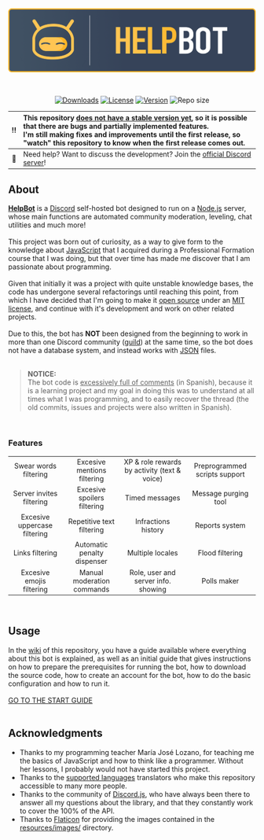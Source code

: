 <div align="center">
  <br />
  <p>
    <a href="https://github.com/EasyXploit/HelpBot"><img src="https://github.com/EasyXploit/HelpBot/blob/master/assets/branding/banner.png?raw=true" width="546" alt="banner" /></a>
  </p>
  <br />
  <p>
    <a href="https://github.com/EasyXploit/HelpBot/releases"><img src="https://img.shields.io/github/downloads/EasyXploit/HelpBot/total?color=%23FFC857&label=Downloads" alt="Downloads" /></a>
    <a href="https://github.com/EasyXploit/HelpBot/#license"><img src="https://img.shields.io/badge/License-MIT-FFC857" alt="License" /></a>
    <a href="https://github.com/EasyXploit/HelpBot/blob/master/package.json"><img src="https://img.shields.io/github/package-json/v/EasyXploit/HelpBot?color=FFC857&label=Version" alt="Version" /></a>
    <img alt="Repo size" src="https://img.shields.io/github/repo-size/EasyXploit/HelpBot?color=FFC857&llabel=Repo%20size">
</a>
  </p>
</div>

| :bangbang: | This repository <ins>does not have a stable version yet</ins>, so it is possible that there are bugs and partially implemented features.<br />I'm still making fixes and improvements until the first release, so "watch" this repository to know when the first release comes out. |
| :--------: | :---------------------------------------------------------------------------------------------------------------------------------------------------------------------- |
| 🛟 | Need help? Want to discuss the development? Join the [official Discord server](https://discord.gg/g2PNKhT8Zr)! |

## About
[**HelpBot**](https://github.com/EasyXploit/HelpBot) is a [Discord](https://discord.com/) self-hosted bot designed to run on a [Node.js](https://nodejs.org) server, whose main functions are automated community moderation, leveling, chat utilities and much more!<br /><br />
This project was born out of curiosity, as a way to give form to the knowledge about [JavaScript](https://developer.mozilla.org/en-US/docs/Web/JavaScript) that I acquired during a Professional Formation course that I was doing, but that over time has made me discover that I am passionate about programming.<br /><br />
Given that initially it was a project with quite unstable knowledge bases, the code has undergone several refactorings until reaching this point, from which I have decided that I'm going to make it [open source](https://opensource.com/) under an [MIT license](https://en.wikipedia.org/wiki/MIT_License), and continue with it's development and work on other related projects.<br /><br />
Due to this, the bot has **NOT** been designed from the beginning to work in more than one Discord community ([guild](https://discord.com/developers/docs/resources/guild)) at the same time, so the bot does not have a database system, and instead works with [JSON](https://developer.mozilla.org/en-US/docs/Web/JavaScript/Reference/Global_Objects/JSON) files.<br /><br />


> **NOTICE:**<br />
The bot code is <ins>excessively full of comments</ins> (in Spanish), because it is a learning project and my goal in doing this was to understand at all times what I was programming, and to easily recover the thread (the old commits, issues and projects were also written in Spanish).
<br />

### Features
|                              |                             |                                              |                               |
|:---:|:---:|:---:|:---:|
| Swear words filtering        | Excesive mentions filtering | XP & role rewards by activity (text & voice) | Preprogrammed scripts support |
| Server invites filtering     | Excesive spoilers filtering | Timed messages                               | Message purging tool          |
| Excesive uppercase filtering | Repetitive text filtering   | Infractions history                          | Reports system                |
| Links filtering              | Automatic penalty dispenser | Multiple locales                             | Flood filtering               |
| Excesive emojis filtering    | Manual moderation commands  | Role, user and server info. showing          | Polls maker                   |
<br />

## Usage
In the [wiki](https://github.com/EasyXploit/HelpBot/wiki) of this repository, you have a guide available where everything about this bot is explained, as well as an initial guide that gives instructions on how to prepare the prerequisites for running the bot, how to download the source code, how to create an account for the bot, how to do the basic configuration and how to run it.<br /><br />
[GO TO THE START GUIDE](https://github.com/EasyXploit/HelpBot/wiki/Starting)<br />
<br />

## Acknowledgments
* Thanks to my programming teacher María José Lozano, for teaching me the basics of JavaScript and how to think like a programmer. Without her lessons, I probably would not have started this project.
* Thanks to the [supported languages](https://github.com/EasyXploit/HelpBot/wiki/Translation#supported-languages) translators who make this repository accessible to many more people.
* Thanks to the community of [Discord.js](https://github.com/discordjs/discord.js), who have always been there to answer all my questions about the library, and that they constantly work to cover the 100% of the API.<br />
* Thanks to [Flaticon](https://www.flaticon.com) for providing the images contained in the [resources/images/](https://github.com/EasyXploit/HelpBot/tree/master/assets/images) directory.

